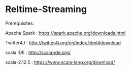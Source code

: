 # Reltime-Streaming

Prerequisites:

Apache Spark : https://spark.apache.org/downloads.html

Twitter4J    : http://twitter4j.org/en/index.html#download

scala IDE    : http://scala-ide.org/

scala-2.12.5 : https://www.scala-lang.org/download/

